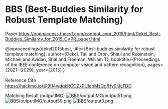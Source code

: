 # BBS (Best-Buddies Similarity for Robust Template Matching)

Paper https://openaccess.thecvf.com/content_cvpr_2015/html/Dekel_Best-Buddies_Similarity_for_2015_CVPR_paper.html

@inproceedings{dekel2015best,
  title={Best-buddies similarity for robust template matching},
  author={Dekel, Tali and Oron, Shaul and Rubinstein, Michael and Avidan, Shai and Freeman, William T},
  booktitle={Proceedings of the IEEE conference on computer vision and pattern recognition},
  pages={2021--2029},
  year={2015}
}

Reference Cite　https://hackmd.io/@9l14wdqkRCOZxPUIepMsQg/Hy0IJLTDD







Matching Result (outputIMG)
![BBS/outputIMG/output51.png](https://github.com/tagamirina/BBS/blob/main/outputIMG/output51.png)
![BBS/outputIMG/output59.png](https://github.com/tagamirina/BBS/blob/main/outputIMG/output59.png)
![BBS/output3.png](https://github.com/tagamirina/BBS/blob/main/output3.png)
